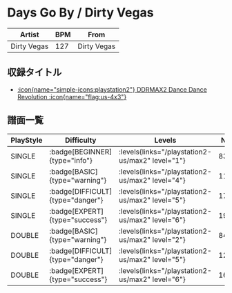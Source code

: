 # Days Go By / Dirty Vegas

|Artist|BPM|From|
|------|---|----|
|Dirty Vegas|127|Dirty Vegas|

## 収録タイトル

- [:icon{name="simple-icons:playstation2"} DDRMAX2 Dance Dance Revolution :icon{name="flag:us-4x3"}](/playstation2-us/max2)

## 譜面一覧

|PlayStyle|Difficulty|Levels|Notes|Movie|
|---------|----------|------|-----|-----|
|SINGLE| :badge[BEGINNER]{type="info"}| :levels{links="/playstation2-us/max2" level="1"}|83/0||
|SINGLE| :badge[BASIC]{type="warning"}| :levels{links="/playstation2-us/max2" level="4"}|117/13||
|SINGLE| :badge[DIFFICULT]{type="danger"}| :levels{links="/playstation2-us/max2" level="5"}|177/14||
|SINGLE| :badge[EXPERT]{type="success"}| :levels{links="/playstation2-us/max2" level="6"}|197/18||
|DOUBLE| :badge[BASIC]{type="warning"}| :levels{links="/playstation2-us/max2" level="2"}|84/7||
|DOUBLE| :badge[DIFFICULT]{type="danger"}| :levels{links="/playstation2-us/max2" level="5"}|129/6||
|DOUBLE| :badge[EXPERT]{type="success"}| :levels{links="/playstation2-us/max2" level="6"}|162/16||

